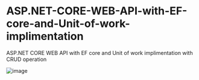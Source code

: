 # ASP.NET-CORE-WEB-API-with-EF-core-and-Unit-of-work-implimentation
ASP.NET CORE WEB API with EF core and Unit of work implimentation with CRUD operation

![image](https://github.com/NaraP/ASP.NET-CORE-WEB-API-with-EF-core-and-Unit-of-work-implimentation/assets/36529091/e13ab8b5-c22c-463b-8156-bde7e2ffb40f)
